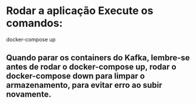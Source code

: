 # Rodar a aplicação Execute os comandos:

docker-compose up
## Quando parar os containers do Kafka, lembre-se antes de rodar o docker-compose up, rodar o docker-compose down para limpar o armazenamento, para evitar erro ao subir novamente.

